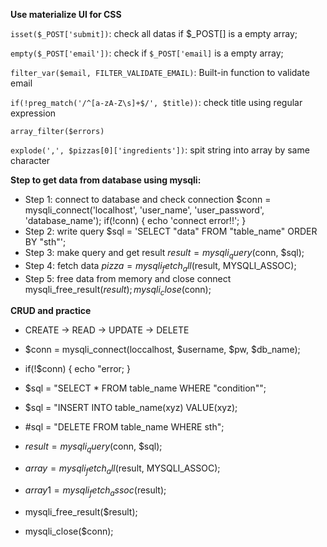 **Use materialize UI for CSS**

`isset($_POST['submit])`: check all datas if $_POST[] is a empty array;

`empty($_POST['email'])`: check if `$_POST['email]` is a empty array;

`filter_var($email, FILTER_VALIDATE_EMAIL)`: Built-in function to validate email

`if(!preg_match('/^[a-zA-Z\s]+$/', $title))`: check title using regular expression

`array_filter($errors)`

`explode(',', $pizzas[0]['ingredients'])`: spit string into array by same character


**Step to get data from database using mysqli:**

- Step 1: connect to database and check connection 
        $conn = mysqli_connect('localhost', 'user_name', 'user_password', 'database_name');
        if(!conn) {
            echo 'connect error!!';
        }
- Step 2: write query 
        $sql = 'SELECT "data" FROM "table_name" ORDER BY "sth"';
- Step 3: make query and get result
        $result = mysqli_query($conn, $sql);
- Step 4: fetch data 
        $pizza = mysqli_fetch_all($result, MYSQLI_ASSOC);
- Step 5: free data from memory and close connect
        mysqli_free_result($result);
        mysqli_close($conn);


**CRUD and practice** 
- CREATE -> READ -> UPDATE -> DELETE

- $conn = mysqli_connect(loccalhost, $username, $pw, $db_name);
- if(!$conn) {
        echo "error;
} 

- $sql = "SELECT * FROM table_name WHERE "condition"";
- $sql = "INSERT INTO table_name(xyz) VALUE(xyz);
- #sql = "DELETE FROM table_name WHERE sth";

- $result = mysqli_query($conn, $sql);

- $array = mysqli_fetch_all($result, MYSQLI_ASSOC);
- $array1 = mysqli_fetch_assoc($result);

- mysqli_free_result($result);
- mysqli_close($conn);